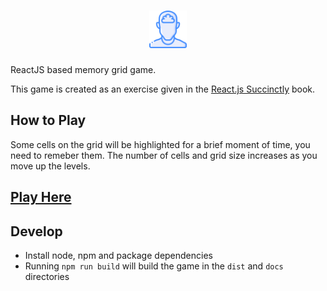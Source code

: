 <h1 align="center">
  <img src="docs/src/img/logo.png?raw=true" width="60" title="Logo">
</h1>

ReactJS based memory grid game.

This game is created as an exercise given in the [React.js Succinctly](https://www.syncfusion.com/ebooks/reactjs_succinctly) book.

## How to Play
Some cells on the grid will be highlighted for a brief moment of time, you need to remeber them. The number of cells and grid size increases as you move up the levels.

## [Play Here](https://naeem91.github.io/memory-grid/)

## Develop
- Install node, npm and package dependencies
- Running `npm run build` will build the game in the `dist` and `docs` directories
